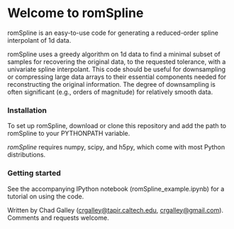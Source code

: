 # Welcome to romSpline #

romSpline is an easy-to-use code for generating a reduced-order spline 
interpolant of 1d data.

romSpline uses a greedy algorithm on 1d data to find a minimal subset of 
samples for recovering the original data, to the requested tolerance, with 
a univariate spline interpolant. This code should be useful for downsampling 
or compressing large data arrays to their essential components needed for 
reconstructing the original information. The degree of downsampling is 
often significant (e.g., orders of magnitude) for relatively smooth data.


### Installation ###

To set up romSpline, download or clone this repository and add the path to
romSpline to your PYTHONPATH variable.

*romSpline* requires numpy, scipy, and h5py, which come with most Python
distributions.


### Getting started ###

See the accompanying IPython notebook (romSpline_example.ipynb) for a 
tutorial on using the code.


Written by Chad Galley (crgalley@tapir.caltech.edu, crgalley@gmail.com). Comments and requests welcome.